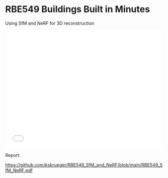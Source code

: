 # RBE549 Buildings Built in Minutes
Using SfM and NeRF for 3D reconstruction

<embed src="/RBE549_SfM_NeRF.pdf"  width="500" height="375">


Report:

https://github.com/kskrueger/RBE549_SfM_and_NeRF/blob/main/RBE549_SfM_NeRF.pdf
